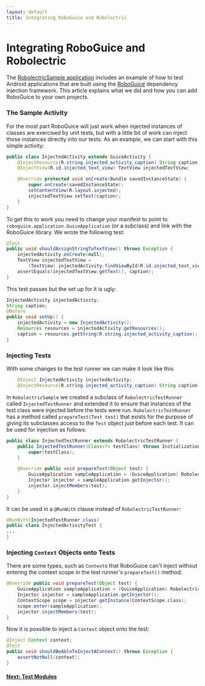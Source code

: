 ```yaml
---
layout: default
title: Integrating RoboGuice and Robolectric
---
```


# Integrating RoboGuice and Robolectric
The [RobolectricSample application](https://github.com/robolectric/RobolectricSample) includes an
example of how to test Android applications that are built using the [RoboGuice](http://code.google.com/p/roboguice/)
dependency injection framework. This article explains what we did and how you can add RoboGuice to your own projects.

### The Sample Activity
For the most part RoboGuice will just work when injected instances of classes are exercised by unit tests, but with a
little bit of work can inject those instances directly into our tests. As an example, we can start with this simple
activity:

```java
public class InjectedActivity extends GuiceActivity {
    @InjectResource(R.string.injected_activity_caption) String caption;
    @InjectView(R.id.injected_text_view) TextView injectedTextView;

    @Override protected void onCreate(Bundle savedInstanceState) {
        super.onCreate(savedInstanceState);
        setContentView(R.layout.injected);
        injectedTextView.setText(caption);
    }
}
```

To get this to work you need to change your manifest to point to <code>roboguice.application.GuiceApplication</code>
(or a subclass) and link with the RoboGuice library. We wrote the following test:

```java
@Test
public void shouldAssignStringToTextView() throws Exception {
    injectedActivity.onCreate(null);
    TextView injectedTextView =
        (TextView) injectedActivity.findViewById(R.id.injected_text_view);
    assertEquals(injectedTextView.getText(), caption);
}
```

This test passes but the set up for it is ugly:

```java
InjectedActivity injectedActivity;
String caption;
@Before
public void setUp() {
    injectedActivity = new InjectedActivity();
    Resources resources = injectedActivity.getResources();
    caption = resources.getString(R.string.injected_activity_caption);
}
```

### Injecting Tests
With some changes to the test runner we can make it look like this:

```java
    @Inject InjectedActivity injectedActivity;
    @InjectResource(R.string.injected_activity_caption) String caption;
```

In <code>RobolectricSample</code> we created a subclass of <code>RobolectricTestRunner</code> called
<code>InjectedTestRunner</code> and extended it to ensure that instances of the test class were
injected before the tests were run. <code>RobolectricTestRunner</code> has a method called
<code>prepareTest(Test test)</code> that exists for the purpose of giving its subclasses access to the
<code>Test</code> object just before each test. It can be used for injection as follows:

```java
public class InjectedTestRunner extends RobolectricTestRunner {
    public InjectedTestRunner(Class<?> testClass) throws InitializationError {
        super(testClass);
    }

    @Override public void prepareTest(Object test) {
        GuiceApplication sampleApplication = (GuiceApplication) Robolectric.application;
        Injector injector = sampleApplication.getInjector();
        injector.injectMembers(test);
    }
}
```

It can be used in a <code>@RunWith</code> clause instead of <code>RobolectricTestRunner</code>:

```java
@RunWith(InjectedTestRunner.class)
public class InjectedActivityTest {
...
}
```

### Injecting <code>Context</code> Objects onto Tests
There are some types, such as <code>Context</code>s that RoboGuice can't inject without entering the context scope
in the test runner's <code>prepareTest()</code> method:

```java
@Override public void prepareTest(Object test) {
    GuiceApplication sampleApplication = (GuiceApplication) Robolectric.application;
    Injector injector = sampleApplication.getInjector();
    ContextScope scope = injector.getInstance(ContextScope.class);
    scope.enter(sampleApplication);
    injector.injectMembers(test);
}
```

Now it is possible to inject a <code>Context</code> object onto the test:

```java
@Inject Context context;
@Test
public void shouldBeAbleToInjectAContext() throws Exception {
    assertNotNull(context);
}
```

#### [Next: Test Modules](roboguice2.html)